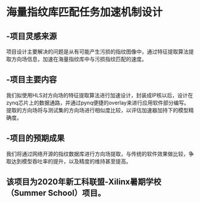 # 海量指纹库匹配任务加速机制设计
## -项目灵感来源
项目设计主要解决的问题是从有可能产生污损的指纹图像中，通过特征提取算法提取方向场信息，加速在海量指纹库中与污损指纹匹配的速度。
## -项目主要内容
我们拟使用HLS对方向场的特征提取算法进行加速设计，封装成IP核以后，设计在zynq芯片上的数据通路，并通过pynq便捷的overlay来进行应用软件部分编写。提取的方向场将与测试集的方向场进行相似度比较，以评估加速器加持下的模型精确度。
## -项目的预期成果
我们将通过网络开源的指纹数据库进行方向场提取，与传统的软件效果做比较，争取达到模型吞吐率的提升，以及精度的维持甚至提高。

## 该项目为2020年新工科联盟-Xilinx暑期学校（Summer School）项目。
